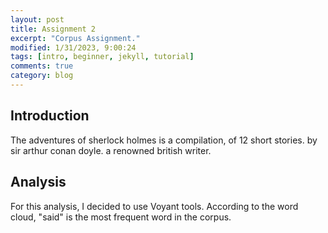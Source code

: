 ```yaml
---
layout: post
title: Assignment 2
excerpt: "Corpus Assignment."
modified: 1/31/2023, 9:00:24
tags: [intro, beginner, jekyll, tutorial]
comments: true
category: blog
---
```



## Introduction
The adventures of sherlock holmes is a compilation, of 12 short stories. by sir arthur conan doyle. a renowned british writer. 



## Analysis
For this analysis, I decided to use Voyant tools. According to the word cloud, "said" is the most frequent word in the corpus. 


